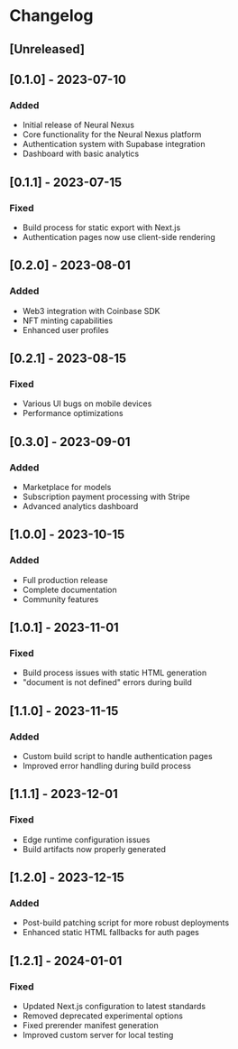 # Changelog

## [Unreleased]

## [0.1.0] - 2023-07-10
### Added
- Initial release of Neural Nexus
- Core functionality for the Neural Nexus platform
- Authentication system with Supabase integration
- Dashboard with basic analytics

## [0.1.1] - 2023-07-15 
### Fixed
- Build process for static export with Next.js
- Authentication pages now use client-side rendering

## [0.2.0] - 2023-08-01
### Added
- Web3 integration with Coinbase SDK
- NFT minting capabilities
- Enhanced user profiles

## [0.2.1] - 2023-08-15
### Fixed
- Various UI bugs on mobile devices
- Performance optimizations

## [0.3.0] - 2023-09-01
### Added
- Marketplace for models
- Subscription payment processing with Stripe
- Advanced analytics dashboard

## [1.0.0] - 2023-10-15
### Added
- Full production release
- Complete documentation
- Community features

## [1.0.1] - 2023-11-01
### Fixed
- Build process issues with static HTML generation
- "document is not defined" errors during build

## [1.1.0] - 2023-11-15
### Added
- Custom build script to handle authentication pages
- Improved error handling during build process

## [1.1.1] - 2023-12-01
### Fixed
- Edge runtime configuration issues
- Build artifacts now properly generated

## [1.2.0] - 2023-12-15
### Added
- Post-build patching script for more robust deployments
- Enhanced static HTML fallbacks for auth pages

## [1.2.1] - 2024-01-01
### Fixed
- Updated Next.js configuration to latest standards
- Removed deprecated experimental options
- Fixed prerender manifest generation
- Improved custom server for local testing 
